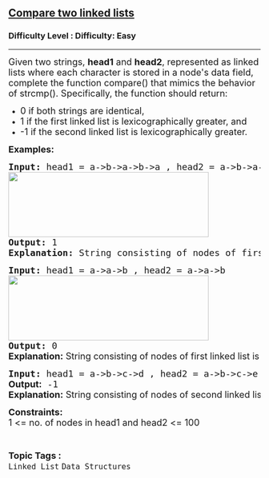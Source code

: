 <h2><a href="https://www.geeksforgeeks.org/problems/compare-two-linked-lists/1?page=3&category=Linked%20List&status=unsolved&sortBy=submissions">Compare two linked lists</a></h2><h3>Difficulty Level : Difficulty: Easy</h3><hr><div class="problems_problem_content__Xm_eO"><p><span style="font-size: 18px;">Given two strings,&nbsp;</span><strong><span style="font-size: 18px;">head1</span></strong><span style="font-size: 18px;">&nbsp;and&nbsp;</span><strong><span style="font-size: 18px;">head2</span></strong><span style="font-size: 18px;">, represented as linked lists where each character is stored in a node's data field, complete the function compare() that mimics the behavior of strcmp(). Specifically, the function should return:</span></p>
<ul>
<li><span style="font-size: 18px;">0 if both strings are identical,</span></li>
<li><span style="font-size: 18px;">1 if the first linked list is lexicographically greater, and</span></li>
<li><span style="font-size: 18px;">-1 if the second linked list is lexicographically greater.</span></li>
</ul>
<p><span style="font-size: 18px;"><strong>Examples:</strong></span></p>
<pre><span style="font-size: 18px;"><strong>Input: </strong>head1 = a-&gt;b-&gt;a-&gt;b-&gt;a , head2 = a-&gt;b-&gt;a-&gt;a<br><img src="https://media.geeksforgeeks.org/img-practice/prod/addEditProblem/700071/Web/Other/blobid0_1720504840.png" width="400" height="130"><br><strong>Output: </strong>1<br><strong>Explanation:</strong> String consisting of nodes of first linked list is lexicographically greater than the second one. So, the result is 1.</span>
</pre>
<pre><span style="font-size: 18px;"><strong style="font-size: 18px;">Input: </strong><span style="font-size: 18px;">head1 = a-&gt;a-&gt;b , head2 = a-&gt;a-&gt;b<br><img src="https://media.geeksforgeeks.org/img-practice/prod/addEditProblem/700071/Web/Other/blobid1_1720504861.png" width="400" height="130"><br></span><strong style="font-size: 18px;">Output: </strong><span style="font-size: 18px;">0<br></span></span><span style="font-size: 18px;"><strong style="font-size: 18px; font-family: -apple-system, BlinkMacSystemFont, 'Segoe UI', Roboto, Oxygen, Ubuntu, Cantarell, 'Open Sans', 'Helvetica Neue', sans-serif;">Explanation:</strong><span style="font-size: 18px; font-family: -apple-system, BlinkMacSystemFont, 'Segoe UI', Roboto, Oxygen, Ubuntu, Cantarell, 'Open Sans', 'Helvetica Neue', sans-serif;"> String consisting of nodes of first linked list is same as the second one. So, the result is 0.</span></span></pre>
<pre><span style="font-size: 18px;"><span style="font-size: 18px;"><strong style="font-size: 18px;">Input:</strong> head1 = a-&gt;b-&gt;c-&gt;d , head2 = a-&gt;b-&gt;c-&gt;e
<strong style="font-family: -apple-system, BlinkMacSystemFont, 'Segoe UI', Roboto, Oxygen, Ubuntu, Cantarell, 'Open Sans', 'Helvetica Neue', sans-serif;">Output:</strong> -1<br></span></span><strong style="font-size: 18px; font-family: -apple-system, BlinkMacSystemFont, 'Segoe UI', Roboto, Oxygen, Ubuntu, Cantarell, 'Open Sans', 'Helvetica Neue', sans-serif;">Explanation:</strong><span style="font-size: 18px; font-family: -apple-system, BlinkMacSystemFont, 'Segoe UI', Roboto, Oxygen, Ubuntu, Cantarell, 'Open Sans', 'Helvetica Neue', sans-serif;"> String consisting of nodes of second linked list is lexicographically greater than the first one. So, the result is -1.</span></pre>
<p><strong style="font-size: 18px;">Constraints:</strong><br style="font-size: 18px;"><span style="font-size: 18px;">1 &lt;= no. of nodes in head1 and head2 &lt;= 100</span></p></div><br><p><span style=font-size:18px><strong>Topic Tags : </strong><br><code>Linked List</code>&nbsp;<code>Data Structures</code>&nbsp;